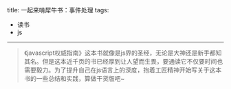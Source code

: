 title: 一起来啃犀牛书：事件处理
tags:
- 读书
- js
---
>《javascript权威指南》这本书就像是js界的圣经，无论是大神还是新手都知其名。但是这本近千页的书已经厚到让人望而生畏，要通读它不仅要时间也需要毅力。为了提升自己在js语言上的深度，抱着工匠精神开始写关于这本书的一些总结和实践，算做干货版吧~
